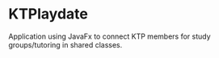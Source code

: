 # KTPlaydate

Application using JavaFx to connect KTP members for study groups/tutoring in shared classes. 
